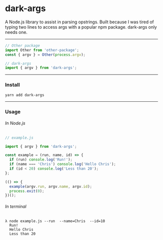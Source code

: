 # dark-args
A Node.js library to assist in parsing opstrings. Built because I was tired of typing two lines to access args with a popular npm package. dark-args only needs one.

----

```javascript
// Other package
import Other from 'other-package';
const { argv } = Other(process.argv);

// dark-args
import { argv } from 'dark-args';
```
---

### Install
```
yarn add dark-args
```
---

### Usage
###### In Node.js
```javascript
// example.js

import { argv } from 'dark-args';

const example = (run, name, id) => {
  if (run) console.log('Run!');
  if (name === 'Chris') console.log('Hello Chris');
  if (id < 20) console.log('Less than 20');
};

(() => {
  example(argv.run, argv.name, argv.id);
  process.exit(0);
})();
```
###### In terminal
```
λ node example.js --run  --name=Chris  --id=10
  Run!
  Hello Chris
  Less than 20
```

